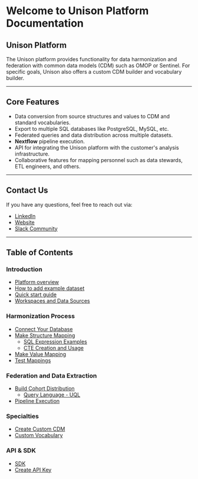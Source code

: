 # Welcome to Unison Platform Documentation

## Unison Platform

The Unison platform provides functionality for data harmonization and federation with common data models (CDM) such as OMOP or Sentinel. For specific goals, Unison also offers a custom CDM builder and vocabulary builder.

---

## Core Features

- Data conversion from source structures and values to CDM and standard vocabularies.  
- Export to multiple SQL databases like PostgreSQL, MySQL, etc.  
- Federated queries and data distribution across multiple datasets.  
- **Nextflow** pipeline execution.  
- API for integrating the Unison platform with the customer's analysis infrastructure.  
- Collaborative features for mapping personnel such as data stewards, ETL engineers, and others.

---

## Contact Us

If you have any questions, feel free to reach out via:  
- [LinkedIn](https://www.linkedin.com/company/hyperunison/)  
- [Website](https://hyperunison.com/)  
- [Slack Community](https://join.slack.com/t/unisoncommunity/shared_invite/zt-2p75t4fhc-Kiksdz2sf19zjYi_JVHzNg)

---

## Table of Contents

### Introduction
- [Platform overview](./platform-overview/overview.md)
- [How to add example dataset](./example-dataset/example-dataset.md)
- [Quick start guide](/quick-start/quick-start.md)
- [Workspaces and Data Sources](/datasource-workspace/datasource-workspace.md)

### Harmonization Process

- [Connect Your Database](./how-to-connect-db/how-to-connect-db.md)  
- [Make Structure Mapping](./structure-mapping/structure-mapping.md)  
  - [SQL Expression Examples](./sql-expressions-examples/sql-expressions.md)  
  - [CTE Creation and Usage](cte-creation-and-usage/index.md)  
- [Make Value Mapping](./value-mapping/value-mapping.md)  
- [Test Mappings](./test-mappings/test-mapping.md)  

### Federation and Data Extraction

- [Build Cohort Distribution](./api-playground/cohort-qerying.md)  
  - [Query Language - UQL](UQL/index.md)  
- [Pipeline Execution](./pipelines/index.md)  

### Specialties

- [Create Custom CDM](./custom-cdm/custom-cdm.md)  
- [Custom Vocabulary](./custom-vocabulary/index.md)

### API & SDK

- [SDK](https://github.com/Hyperunison/unison-sdk-python/tree/master)  
- [Create API Key](./api-descriptions/create-api-key.md)  
